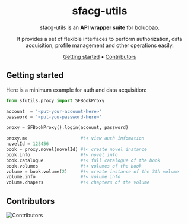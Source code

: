 <div align="center">

# sfacg-utils

sfacg-utils is an **API wrapper suite** for boluobao.

It provides a set of flexible interfaces to perform authorization, data acquisition, profile management and other operations easily.

[Getting started](#getting-started) •
[Contributors](#contributors)

</div>

## Getting started

Here is a minimum example for auth and data acquisition:

```python
from sfutils.proxy import SFBookProxy

account  = '<put-your-account-here>'
password = '<put-you-password-here>'

proxy = SFBookProxy().login(account, password)

proxy.me                    #!< view auth infomation
novelId = 123456
book = proxy.novel(novelId) #!< create novel instance
book.info                   #!< novel info
book.catalogue              #!< full catalogue of the book
book.volumes                #!< volumes of the book
volume = book.volume(2)     #!< create instance of the 3th volume
volume.info                 #!< volume info
volume.chapers              #!< chapters of the volume
```

## Contributors

![Contributors](https://contributors-img.web.app/image?repo=zymelaii/sfacg-utils&max=500)
